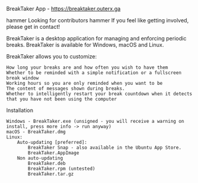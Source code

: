BreakTaker App - https://breaktaker.outerx.ga

hammer Looking for contributors hammer If you feel like getting involved, please get in contact!

BreakTaker is a desktop application for managing and enforcing periodic breaks. BreakTaker is available for Windows, macOS and Linux.

BreakTaker allows you to customize:

    How long your breaks are and how often you wish to have them
    Whether to be reminded with a simple notification or a fullscreen break window
    Working hours so you are only reminded when you want to be
    The content of messages shown during breaks.
    Whether to intelligently restart your break countdown when it detects that you have not been using the computer

Installation

    Windows - BreakTaker.exe (unsigned - you will receive a warning on install, press more info -> run anyway)
    macOS - BreakTaker.dmg
    Linux:
        Auto-updating [preferred]:
            BreakTaker Snap - also available in the Ubuntu App Store.
            BreakTaker.AppImage
        Non auto-updating
            BreakTaker.deb
            BreakTaker.rpm (untested)
            BreakTaker.tar.gz
